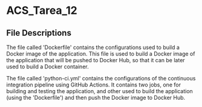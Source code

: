 # ACS_Tarea_12

## File Descriptions

The file called 'Dockerfile' contains the configurations used to build a Docker image of the application. This file is used to build a Docker image of the application that will be pushed to Docker Hub, so that it can be later used to build a Docker container.

The file called 'python-ci.yml' contains the configurations of the continuous integration pipeline using GitHub Actions. It contains two jobs, one for building and testing the application, and other used to build the application (using the 'Dockerfile') and then push the Docker image to Docker Hub.
